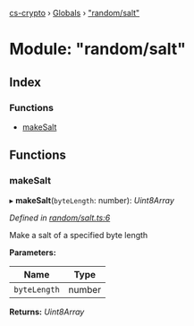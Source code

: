 [cs-crypto](../README.md) › [Globals](../globals.md) › ["random/salt"](_random_salt_.md)

# Module: "random/salt"

## Index

### Functions

* [makeSalt](_random_salt_.md#makesalt)

## Functions

###  makeSalt

▸ **makeSalt**(`byteLength`: number): *Uint8Array*

*Defined in [random/salt.ts:6](https://github.com/very-amused/CS-crypto/blob/70df232/src/random/salt.ts#L6)*

Make a salt of a specified byte length

**Parameters:**

Name | Type |
------ | ------ |
`byteLength` | number |

**Returns:** *Uint8Array*
